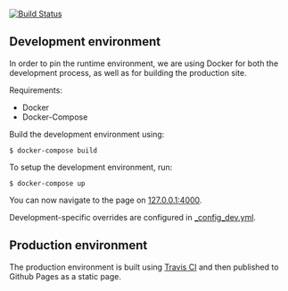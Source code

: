 [![Build Status](https://travis-ci.org/WoTTsecurity/wott-io.svg?branch=master)](https://travis-ci.org/WoTTsecurity/wott-io)

## Development environment

In order to pin the runtime environment, we are using Docker for both the development process, as well as for building the production site.

Requirements:

 * Docker
 * Docker-Compose

Build the development environment using:

```
$ docker-compose build
```

To setup the development environment, run:

```
$ docker-compose up
```

You can now navigate to the page on [127.0.0.1:4000](http://127.0.0.1:4000).

Development-specific overrides are configured in [_config_dev.yml](https://github.com/WoTTsecurity/wott-io/blob/master/_config_dev.yml).

## Production environment

The production environment is built using [Travis CI](https://github.com/WoTTsecurity/wott-io/blob/master/.travis.yml) and then published to Github Pages as a static page.
